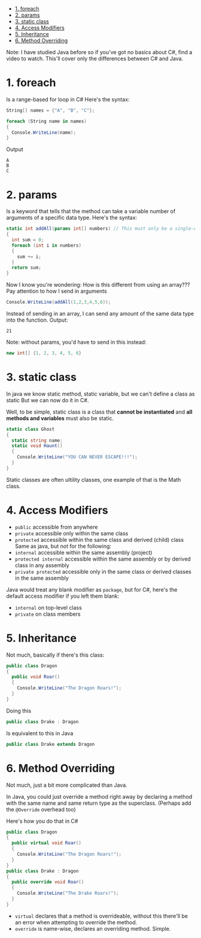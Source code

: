 - [1. foreach](#1-foreach)
- [2. params](#2-params)
- [3. static class](#3-static-class)
- [4. Access Modifiers](#4-access-modifiers)
- [5. Inheritance](#5-inheritance)
- [6. Method Overriding](#6-method-overriding)

Note: I have studied Java before so if you've got no basics about C#, find a video to watch. This'll cover only the differences between C# and Java.
# 1. foreach 
Is a range-based for loop in C# Here's the syntax:
```C#
String[] names = {"A", "B", "C"};

foreach (String name in names)
{
  Console.WriteLine(name);
}
```
Output
```
A
B
C
```
# 2. params
Is a keyword that tells that the method can take a variable number of arguments of a specific data type. Here's the syntax:
```C#
static int addAll(params int[] numbers) // This must only be a single-dimensional array
{
  int sum = 0;
  foreach (int i in numbers)
  {
    sum += i;
  }
  return sum;
}
```
Now I know you're wondering: How is this different from using an array???
Pay attention to how I send in arguments
```C#
Console.WriteLine(addAll(1,2,3,4,5,6));
```
Instead of sending in an array, I can send any amount of the same data type into the function.
Output:
```
21
```
Note: without params, you'd have to send in this instead:
```C#
new int[] {1, 2, 3, 4, 5, 6}
```
# 3. static class
In java we know static method, static variable, but we can't define a class as static  But we can now do it in C#.

Well, to be simple, static class is a class that **cannot be instantiated** and **all methods and variables** must also be static.

```C#
static class Ghost
{
  static string name;
  static void Haunt()
  {
    Console.WriteLine("YOU CAN NEVER ESCAPE!!!");
  }
}
```

Static classes are often ultility classes, one example of that is the Math class.
# 4. Access Modifiers
- `public` accessible from anywhere
- `private` accessible only within the same class
- `protected` accessible within the same class and derived (child) class
Same as java, but not for the following:
- `internal` accessible within the same assembly (project)
- `protected internal` accessible within the same assembly or by derived class in any assembly
- `private protected` accessible only in the same class or derived classes in the same assembly

Java would treat any blank modifier as `package`, but for C#, here's the default access modifier if you left them blank:
- `internal` on top-level class
- `private` on class members

# 5. Inheritance
Not much, basically if there's this class:
```C#
public class Dragon
{
  public void Roar()
  {
    Console.WriteLine("The Dragon Roars!");
  }
}
```
Doing this
```C#
public class Drake : Dragon
```
Is equivalent to this in Java
```java
public class Drake extends Dragon
```

# 6. Method Overriding
Not much, just a bit more complicated than Java.

In Java, you could just override a method right away by declaring a method with the same name and same return type as the superclass. (Perhaps add the `@Override` overhead too)

Here's how you do that in C#
```C#
public class Dragon
{
  public virtual void Roar()
  {
    Console.WriteLine("The Dragon Roars!");
  }
}
public class Drake : Dragon
{
  public override void Roar()
  {
    Console.WriteLine("The Drake Roars!");
  }
}
```
- `virtual` declares that a method is overrideable, without this there'll be an error when attempting to override the method.
- `override` is name-wise, declares an overriding method. Simple.

